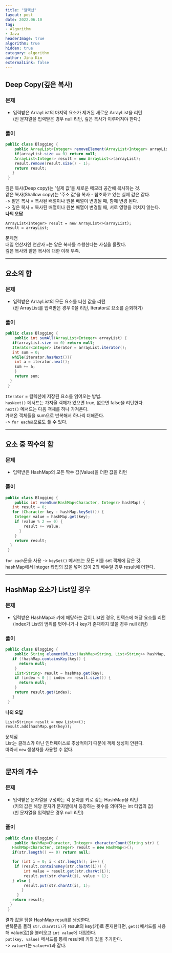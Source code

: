 ```yaml
---
title: "컬렉션"
layout: post
date: 2022.06.10
tag:
- Algorithm
- Java
headerImage: true
algorithm: true
hidden: true 
category: algorithm
author: Jina Kim
externalLink: false
---
```


## Deep Copy(깊은 복사)
### 문제  
- 입력받은 ArrayList의 마지막 요소가 제거된 새로운 ArrayList을 리턴   
(빈 문자열을 입력받은 경우 null 리턴, 깊은 복사가 이루어져야 한다.)  

### 풀이  
```java
public class Blogging {
	public ArrayList<Integer> removeElement(ArrayList<Integer> arrayList) {
    if(arrayList.size == 0) return null;
    ArrayList<Integer> result = new ArrayList<>(arrayList);
    result.remove(result.size() - 1);
    return result;
   }
 }
``` 
깊은 복사(Deep copy)는 '실제 값'을 새로운 메모리 공간에 복사하는 것.  
얕은 복사(Shallow copy)는 '주소 값'을 복사 - 참조하고 있는 실제 값은 같다.   
-> 얕은 복사 = 복사된 배열이나 원본 배열이 변경될 때, 함께 변경 된다.  
-> 깊은 복사 = 복사된 배열이나 원본 배열이 변경될 때, 서로 영향을 끼치지 않는다.  
**나의 오답**   
```
ArrayList<Integer> result = new ArrayList<>(arrayList);
result = arrayList;
```
문제점  
대입 연산자인 연산자 `=`는 얕은 복사를 수행한다는 사실을 몰랐다.  
깊은 복사와 얕은 복사에 대한 이해 부족.  

-----
## 요소의 합
### 문제  
- 입력받은 ArrayList의 모든 요소를 더한 값을 리턴   
(빈 ArrayList를 입력받은 경우 0을 리턴, Iterator로 요소를 순회하기)  

### 풀이  
```java
public class Blogging {
	public int sumAll(ArrayList<Integer> arrayList) {
   if(arrayList.size == 0) return null;
   Iterator<Integer> iterator = arrayList.iterator();
   int sum = 0;
   while(iterator.hasNext()){
   	int a = iterator.next();
    sum += a;
    }
    return sum;
  }
 }
```
`Iterator` = 컬렉션에 저장된 요소를 읽어오는 방법.  
`hasNext()` 메서드는 가져올 객체가 있으면 true, 없으면 false을 리턴한다.  
`next()` 메서드는 다음 객체를 하나 가져온다.  
가져온 객체들을 sum으로 반복해서 하나씩 더해준다.  
-> `for each문`으로도 풀 수 있다.  

-----
## 요소 중 짝수의 합
### 문제  
- 입력받은 HashMap의 모든 짝수 값(Value)을 더한 값을 리턴  

### 풀이  
```java
public class Blogging {
	public int evenSum(HashMap<Character, Integer> hashMap) {
   int result = 0;
   for (Character key : hashMap.keySet()) {
   	Integer value = hashMap.get(key);
    if (value % 2 == 0) {
    	result += value;
      }
    }
    return result;
  }
 }
```
`for each`문을 사용 -> `keySet()` 메서드는 모든 키를 set 객체에 담은 것.  
hashMap에서 Integer 타입의 값을 넣어 값이 2의 배수일 경우 result에 더한다.  

-----
## HashMap 요소가 List일 경우
### 문제  
- 입력받은 HashMap과 키에 해당하는 값이 List인 경우, 인덱스에 해당 요소를 리턴   
(index가 List의 범위를 벗어나거나 key가 존재하지 않을 경우 null 리턴)     

### 풀이  
```java
public class Blogging {
	public String elementOfList(HashMap<String, List<String>> hashMap, String key, int index) {
   if (!hashMap.containsKey(key)) {
      return null;
    }
    List<String> result = hashMap.get(key);
    if (index < 0 || index >= result.size()) {
      return null;
    }
    return result.get(index);
   }
 }
```
   
**나의 오답**   
```
List<String> result = new List<>();
result.add(hashMap.get(key));
```

문제점  
List는 클래스가 아닌 인터페이스로 추상적이기 때문에 객체 생성이 안된다.  
따라서 `new` 생성자를 사용할 수 없다.  

-----
## 문자의 개수
### 문제  
- 입력받은 문자열을 구성하는 각 문자를 키로 갖는 HashMap을 리턴  
(키의 값은 해당 문자가 문자열에서 등장하는 횟수를 의미하는 int 타입의 값)  
(빈 문자열을 입력받은 경우 null 리턴)  

### 풀이  
```java
public class Blogging {
	public HashMap<Character, Integer> characterCount(String str) {
   HashMap<Character, Integer> result = new HashMap<>();
   if(str.length() == 0) return null;

   for (int i = 0; i < str.length(); i++) {
   	if (result.containsKey(str.charAt(i))) {
    	int value = result.get(str.charAt(i));
        result.put(str.charAt(i), value + 1); 
   } else {
    	result.put(str.charAt(i), 1);
       }
     }
   return result;
  }
 }
```
결과 값을 담을 HashMap result를 생성한다.  
반복문을 돌려 `str.charAt(i)`가 result의 key(키)로 존재한다면, `get()`메서드를 사용해 value(값)을 불러오고 `int value`에 대입한다.  
`put(key, value)` 메서드를 통해 result에 키와 값을 추가한다.  
-> `value+1`는 `value+=1`과 같다.
